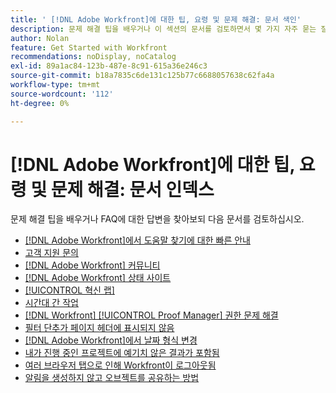 ```yaml
---
title: ' [!DNL Adobe Workfront]에 대한 팁, 요령 및 문제 해결: 문서 색인'
description: 문제 해결 팁을 배우거나 이 섹션의 문서를 검토하면서 몇 가지 자주 묻는 질문에 대한 답변을 찾아보십시오.
author: Nolan
feature: Get Started with Workfront
recommendations: noDisplay, noCatalog
exl-id: 89a1ac84-123b-487e-8c91-615a36e246c3
source-git-commit: b18a7835c6de131c125b77c6688057638c62fa4a
workflow-type: tm+mt
source-wordcount: '112'
ht-degree: 0%

---
```


# [!DNL Adobe Workfront]에 대한 팁, 요령 및 문제 해결: 문서 인덱스

<!--Audited: 12/2024-->

문제 해결 팁을 배우거나 FAQ에 대한 답변을 찾아보되 다음 문서를 검토하십시오.

* [ [!DNL Adobe Workfront]에서 도움말 찾기에 대한 빠른 안내](../../workfront-basics/tips-tricks-and-troubleshooting/guide-for-help-in-workfront.md)
* [고객 지원 문의](../../workfront-basics/tips-tricks-and-troubleshooting/contact-customer-support.md)
* [ [!DNL Adobe Workfront] 커뮤니티](../../workfront-basics/tips-tricks-and-troubleshooting/workfront-community.md)
* [ [!DNL Adobe Workfront] 상태 사이트](../../workfront-basics/tips-tricks-and-troubleshooting/understand-the-status-site.md)
* [[!UICONTROL 혁신 랩]](../../workfront-basics/tips-tricks-and-troubleshooting/idea-exchange.md)
* [시간대 간 작업](../../workfront-basics/tips-tricks-and-troubleshooting/working-across-timezones.md)
* [[!DNL Workfront] [!UICONTROL Proof Manager] 권한 문제 해결](../../workfront-basics/tips-tricks-and-troubleshooting/wp-manager-permissions-troubleshooting.md)
* [필터 단추가 페이지 헤더에 표시되지 않음](../../workfront-basics/tips-tricks-and-troubleshooting/filter-buttons-do-not-display-in-page-headers.md)
* [ [!DNL Adobe Workfront]에서 날짜 형식 변경](../tips-tricks-and-troubleshooting/change-date-format-chrome.md)
* [내가 진행 중인 프로젝트에 예기치 않은 결과가 포함됨](../tips-tricks-and-troubleshooting/projects-im-on-filter-including-unexpected-results.md)
* [여러 브라우저 탭으로 인해 Workfront이 로그아웃됨](/help/quicksilver/workfront-basics/tips-tricks-and-troubleshooting/multiple-browser-tabs-cause-logout.md)
* [알림을 생성하지 않고 오브젝트를 공유하는 방법](/help/quicksilver/workfront-basics/tips-tricks-and-troubleshooting/how-to-share-objects-without-sending-out-notifications.md)
